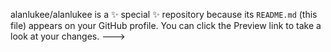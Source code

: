 
alanlukee/alanlukee is a ✨ special ✨ repository because its `README.md` (this file) appears on your GitHub profile.
You can click the Preview link to take a look at your changes.
--->
